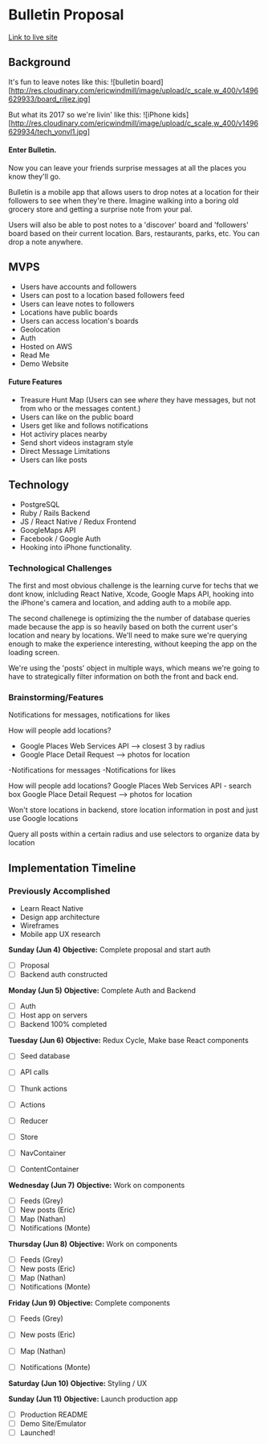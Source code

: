 # Bulletin Proposal
[Link to live site](https://www.lmgtfy.com)

## Background
It's fun to leave notes like this:
![bulletin board][http://res.cloudinary.com/ericwindmill/image/upload/c_scale,w_400/v1496629933/board_riljez.jpg]

But what its 2017 so we're livin' like this: 
![iPhone kids][http://res.cloudinary.com/ericwindmill/image/upload/c_scale,w_400/v1496629934/tech_yonvl1.jpg]

#### Enter Bulletin. 
Now you can leave your friends surprise messages at all the places you know they'll go. 

Bulletin is a mobile app that allows users to drop notes at a location for their followers to see when they're there. Imagine walking into a boring old grocery store and getting a surprise note from your pal.

Users will also be able to post notes to a 'discover' board and 'followers' board based on their current location. Bars, restaurants, parks, etc. You can drop a note anywhere.

## MVPS
* Users have accounts and followers
* Users can post to a location based followers feed
* Users can leave notes to followers
* Locations have public boards
* Users can access location's boards
* Geolocation
* Auth
* Hosted on AWS
* Read Me
* Demo Website

#### Future Features
* Treasure Hunt Map (Users can see *where* they have messages, but not from who or the messages content.)
* Users can like on the public board
* Users get like and follows notifications
* Hot activiry places nearby
* Send short videos instagram style
* Direct Message Limitations
* Users can like posts 

## Technology
* PostgreSQL
* Ruby / Rails Backend
* JS / React Native / Redux Frontend
* GoogleMaps API
* Facebook / Google Auth
* Hooking into iPhone functionality.

### Technological Challenges
The first and most obvious challenge is the learning curve for techs that we dont know, inlcluding React Native, Xcode, Google Maps API, hooking into the iPhone's camera and location, and adding auth to a mobile app.

The second challenege is optimizing the the number of database queries made because the app is so heavily based on both the current user's location and neary by locations. We'll need to make sure we're querying enough to make the experience interesting, without keeping the app on the loading screen. 

We're using the 'posts' object in multiple ways, which means we're going to have to strategically filter information on both the front and back end.

### Brainstorming/Features
Notifications for messages, notifications for likes

How will people add locations?
* Google Places Web Services API --> closest 3 by radius
* Google Place Detail Request --> photos for location

-Notifications for messages
-Notifications for likes

How will people add locations?
Google Places Web Services API - search box
Google Place Detail Request --> photos for location


Won't store locations in backend, store location information in post and just use Google locations

Query all posts within a certain radius and use selectors to organize data by location

## Implementation Timeline

### Previously Accomplished
* Learn React Native
* Design app architecture
* Wireframes
* Mobile app UX research

__Sunday (Jun 4)__
**Objective:** Complete proposal and start auth
- [ ] Proposal
- [ ] Backend auth constructed

__Monday (Jun 5)__
**Objective:** Complete Auth and Backend
- [ ] Auth
- [ ] Host app on servers
- [ ] Backend 100% completed

__Tuesday (Jun 6)__
**Objective:** Redux Cycle, Make base React components
- [ ] Seed database
- [ ] API calls
- [ ] Thunk actions
- [ ] Actions
- [ ] Reducer
- [ ] Store

- [ ] NavContainer
- [ ] ContentContainer

__Wednesday (Jun 7)__
**Objective:** Work on components
- [ ] Feeds (Grey)
- [ ] New posts (Eric)
- [ ] Map (Nathan)
- [ ] Notifications (Monte)

__Thursday (Jun 8)__
**Objective:** Work on components
- [ ] Feeds (Grey)
- [ ] New posts (Eric)
- [ ] Map (Nathan)
- [ ] Notifications (Monte)

__Friday (Jun 9)__
**Objective:** Complete components
- [ ] Feeds (Grey)
- [ ] New posts (Eric)
- [ ] Map (Nathan)
- [ ] Notifications (Monte)


__Saturday (Jun 10)__
**Objective:** Styling / UX

__Sunday (Jun 11)__
**Objective:** Launch production app
- [ ] Production README
- [ ] Demo Site/Emulator
- [ ] Launched!